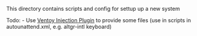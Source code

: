 This directory contains scripts and config for settup up a new system

Todo:
    - Use [Ventoy Injection Plugin](https://www.ventoy.net/en/plugin_injection.html) to provide some files (use in scripts in autounattend.xml, e.g. altgr-intl keyboard)

